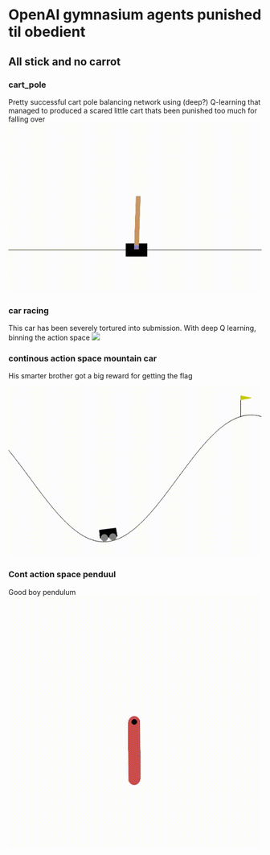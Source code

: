 # OpenAI gymnasium agents punished til obedient
## All stick and no carrot

### cart_pole
Pretty successful cart pole balancing network using (deep?) Q-learning that managed to produced a scared little cart thats been punished too much for falling over
![](scared_cart.gif)


### car racing
This car has been severely tortured into submission. With deep Q learning, binning the action space
![](shaky_driver.gif)


### continous action space mountain car
His smarter brother got a big reward for getting the flag

![](fast_montin.gif)

### Cont action space penduul
Good boy pendulum
![](pendulum.gif)